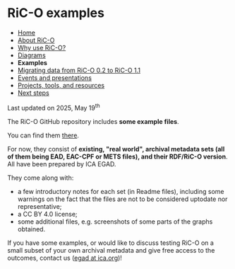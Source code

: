 # RiC-O examples

* [Home](index.html)
* [About RiC-O](about.html)
* [Why use RiC-O?](why-use-RiC-O.html)
* [Diagrams](diagrams.html)
* **Examples**
* [Migrating data from RiC-O 0.2 to RiC-O 1.1](migrating-data-from-RIC-O-v0.2-to-v1.0.html)
* [Events and presentations](events.html)
* [Projects, tools, and resources](projects-tools-resources.html)
* [Next steps](next-steps.html)

Last updated on 2025, May 19<sup>th</sup>

The RiC-O GitHub repository includes **some example files**.

You can find them [there](https://github.com/ICA-EGAD/RiC-O/tree/master/examples/examples_v1-1).

For now, they consist of **existing, "real world", archival metadata sets (all of them being EAD, EAC-CPF or METS files), and their RDF/RiC-O version**. All have been prepared by ICA EGAD. 


They come along with:

* a few introductory notes for each set (in Readme files), including some warnings on the fact that the files are not to be considered uptodate nor representative;
* a CC BY 4.0 license;
* some additional files, e.g. screenshots of some parts of the graphs obtained.


If you have some examples, or would like to discuss testing RiC-O on a small subset of your own archival metadata and give free access to the outcomes, contact us ([egad at ica.org](mailto:egad@ica.org))!
